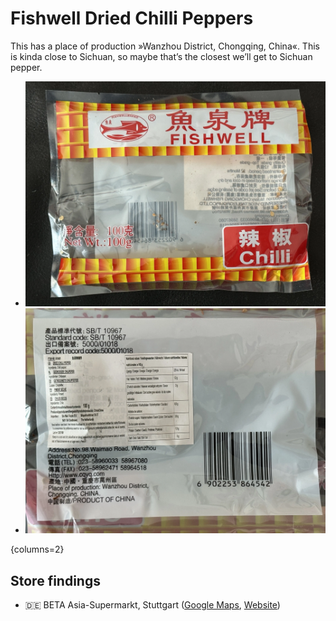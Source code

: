 # Fishwell Dried Chilli Peppers

<primary-label ref="ingr"/>
<secondary-label ref="chinese"/>

This has a place of production »Wanzhou District, Chongqing, China«. This is kinda close to Sichuan, so maybe that’s the closest we’ll get to Sichuan pepper.

* ![Front side of the packaging](./photos/fishwell-dried-chilli-peppers-front.webp)
* ![Back side of the packaging](./photos/fishwell-dried-chilli-peppers-back.webp)

{columns=2}

## Store findings

* 🇩🇪 BETA Asia-Supermarkt, Stuttgart ([Google Maps](https://goo.gl/maps/UwoeLhQNrwrqREye6), [Website](http://www.beta-asia-supermarkt.de/))
